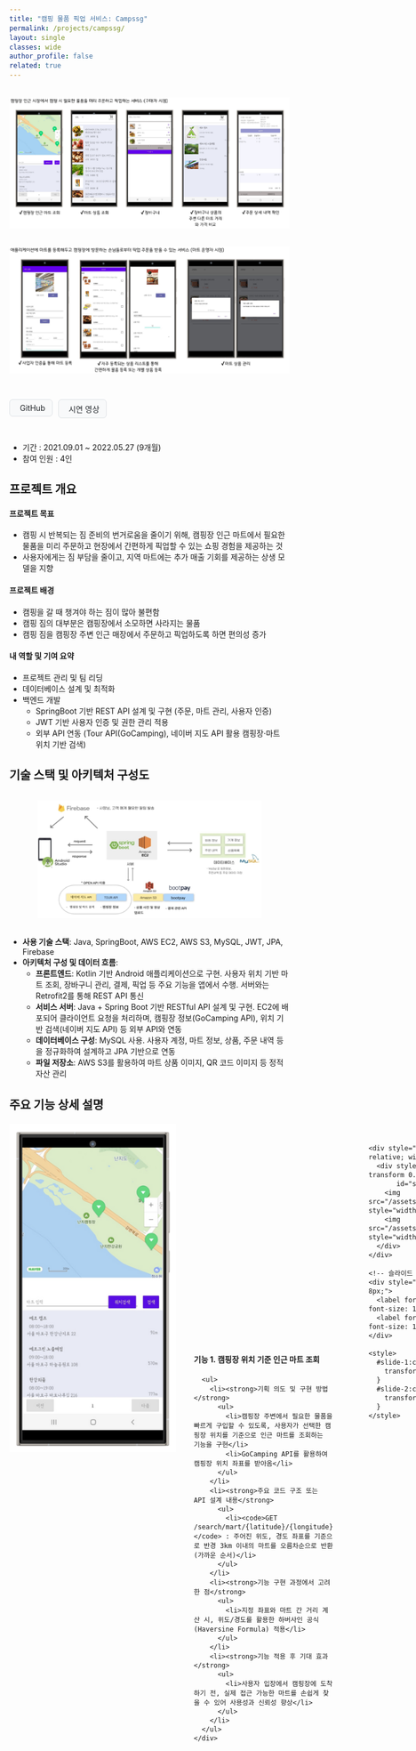 ```yaml
---
title: "캠핑 물품 픽업 서비스: Campssg"
permalink: /projects/campssg/
layout: single
classes: wide
author_profile: false
related: true
---
```

<img src="/assets/images/campssg1.png"
     alt="Campssg_구매자 시점"
     style="max-width: 100%; height: auto; display: block; margin: 2rem auto;" />
<img src="/assets/images/campssg2.png"
     alt="Campssg_마트 운영자 시점"
     style="max-width: 100%; height: auto; display: block; margin: 2rem auto;" />

<!-- 버튼 링크 -->
<!-- Font Awesome 아이콘이 필요하므로 minimal-mistakes에서 이미 로딩됨 -->
<div style="display: flex; gap: 10px; margin-bottom: 2em;">

  <!-- GitHub 버튼 -->
  <a href="https://github.com/campssg/Campssg-Server" target="_blank"
     style="display: inline-flex; align-items: center; gap: 6px; padding: 6px 12px;
            background-color: #f8f9fa; color: #212529; text-decoration: none;
            font-size: 14px; border-radius: 6px; border: 1px solid #dee2e6;">
    <i class="fab fa-github"></i> GitHub
  </a>

  <!-- 시연 영상 버튼 -->
  <a href="https://drive.google.com/file/d/1UKOp8SFskL3WS2uZvAjc25uo3LJpauII/view?usp=sharing" target="_blank"
     style="display: inline-flex; align-items: center; gap: 6px; padding: 6px 12px;
            background-color: #f8f9fa; color: #212529; text-decoration: none;
            font-size: 14px; border-radius: 6px; border: 1px solid #dee2e6;">
    <i class="fas fa-video"></i> 시연 영상
  </a>

</div>


- 기간 : 2021.09.01 ~ 2022.05.27 (9개월)
- 참여 인원 : 4인

## 프로젝트 개요
#### 프로젝트 목표
-  캠핑 시 반복되는 짐 준비의 번거로움을 줄이기 위해, 캠핑장 인근 마트에서 필요한 물품을 미리 주문하고 현장에서 간편하게 픽업할 수 있는 쇼핑 경험을 제공하는 것
-  사용자에게는 짐 부담을 줄이고, 지역 마트에는 추가 매출 기회를 제공하는 상생 모델을 지향
#### 프로젝트 배경
- 캠핑을 갈 때 챙겨야 하는 짐이 많아 불편함
- 캠핑 짐의 대부분은 캠핑장에서 소모하면 사라지는 물품
- 캠핑 짐을 캠핑장 주변 인근 매장에서 주문하고 픽업하도록 하면 편의성 증가

#### 내 역할 및 기여 요약
- 프로젝트 관리 및 팀 리딩
- 데이터베이스 설계 및 최적화
- 백엔드 개발
  - SpringBoot 기반 REST API 설계 및 구현 (주문, 마트 관리, 사용자 인증)
  - JWT 기반 사용자 인증 및 권한 관리 적용
  - 외부 API 연동 (Tour API(GoCamping), 네이버 지도 API 활용 캠핑장·마트 위치 기반 검색)

## 기술 스택 및 아키텍처 구성도
<img src="/assets/images/campssg_architecture.png"
     alt="Campssg 아키텍처"
     style="max-width: 80%; height: auto; display: block; margin: 2rem auto;" />
- **사용 기술 스택**: Java, SpringBoot, AWS EC2, AWS S3, MySQL, JWT, JPA, Firebase
- **아키텍처 구성 및 데이터 흐름**:  
	- **프론트엔드**: Kotlin 기반 Android 애플리케이션으로 구현. 사용자 위치 기반 마트 조회, 장바구니 관리, 결제, 픽업 등 주요 기능을 앱에서 수행. 서버와는 Retrofit2를 통해 REST API 통신
  - **서비스 서버**: Java + Spring Boot 기반 RESTful API 설계 및 구현. EC2에 배포되어 클라이언트 요청을 처리하며, 캠핑장 정보(GoCamping API), 위치 기반 검색(네이버 지도 API) 등 외부 API와 연동
  - **데이터베이스 구성**: MySQL 사용. 사용자 계정, 마트 정보, 상품, 주문 내역 등을 정규화하여 설계하고 JPA 기반으로 연동
  - **파일 저장소**: AWS S3를 활용하여 마트 상품 이미지, QR 코드 이미지 등 정적 자산 관리

## 주요 기능 상세 설명

<div style="display: flex; gap: 32px; margin-top: 1.5em; margin-bottom: 2em;">
  <!-- 좌측 이미지 -->
  <div style="flex: 0 0 300px;">
    <img src="/assets/images/campssg_function_search.png" alt="캠핑장 위치 기반 마트 조회" style="width: 100%; height: auto;">
  </div>

  <!-- 우측 텍스트를 감싸는 flex wrapper (세로 중앙 정렬용) -->
  <div style="flex: 1; display: flex; align-items: center;">
    <div style="width: 100%;">
      <h4 style="margin-top: 0;">기능 1. 캠핑장 위치 기준 인근 마트 조회</h4>

      <ul>
        <li><strong>기획 의도 및 구현 방법</strong>
          <ul>
            <li>캠핑장 주변에서 필요한 물품을 빠르게 구입할 수 있도록, 사용자가 선택한 캠핑장 위치를 기준으로 인근 마트를 조회하는 기능을 구현</li>
            <li>GoCamping API를 활용하여 캠핑장 위치 좌표를 받아옴</li>
          </ul>
        </li>
        <li><strong>주요 코드 구조 또는 API 설계 내용</strong>
          <ul>
            <li><code>GET /search/mart/{latitude}/{longitude}</code> : 주어진 위도, 경도 좌표를 기준으로 반경 3km 이내의 마트를 오름차순으로 반환 (가까운 순서)</li>
          </ul>
        </li>
        <li><strong>기능 구현 과정에서 고려한 점</strong>
          <ul>
            <li>지정 좌표와 마트 간 거리 계산 시, 위도/경도를 활용한 하버사인 공식(Haversine Formula) 적용</li>
          </ul>
        </li>
        <li><strong>기능 적용 후 기대 효과</strong>
          <ul>
            <li>사용자 입장에서 캠핑장에 도착하기 전, 실제 접근 가능한 마트를 손쉽게 찾을 수 있어 사용성과 신뢰성 향상</li>
          </ul>
        </li>
      </ul>
    </div>
  </div>
</div>

---
<div style="display: flex; gap: 32px; margin-top: 1.5em; margin-bottom: 2em;">
  <!-- 좌측 슬라이더 이미지 -->
  <div style="flex: 0 0 300px; position: relative;">
    <input type="radio" name="slide-set" id="slide-1" checked style="display: none;">
    <input type="radio" name="slide-set" id="slide-2" style="display: none;">

    <div style="overflow: hidden; position: relative; width: 100%; height: auto;">
      <div style="display: flex; transition: transform 0.5s ease; width: 200%;"
           id="slider-track">
        <img src="/assets/images/campssg_function_cart1.png" style="width: 100%; height: auto;">
        <img src="/assets/images/campssg_function_cart2.png" style="width: 100%; height: auto;">
      </div>
    </div>

    <!-- 슬라이드 네비게이션 버튼 -->
    <div style="text-align: center; margin-top: 8px;">
      <label for="slide-1" style="cursor: pointer; font-size: 1.2em; padding: 0 6px;">●</label>
      <label for="slide-2" style="cursor: pointer; font-size: 1.2em; padding: 0 6px;">●</label>
    </div>

    <style>
      #slide-1:checked ~ div #slider-track {
        transform: translateX(0%);
      }
      #slide-2:checked ~ div #slider-track {
        transform: translateX(-100%);
      }
    </style>
  </div>

  <!-- 우측 텍스트 -->
  <div style="flex: 1; display: flex; align-items: center;">
    <div style="width: 100%;">
      <h4 style="margin-top: 0;">기능 2. 마트 상품 조회 및 장바구니</h4>

      <ul>
        <li><strong>기획 의도 및 구현 방법</strong>
          <ul>
            <li>캠핑에 필요한 물품은 여러 개를 한 번에 구매하는 경우가 많기 때문에, 장바구니 기능을 통해 상품을 모아서 주문할 수 있도록 설계</li>
          </ul>
        </li>
        <li><strong>주요 코드 구조 또는 API 설계 내용</strong>
          <ul>
            <li><code>GET /search/mart/{martId}</code> : 선택한 마트의 상품 목록 반환</li>
            <li><code>GET /serach/mart/canAdd/{martId}</code> : 선택한 마트의 상품이 기존 장바구니 상품의 마트와 일치하는지 확인</li>
            <li><code>POST /search/mart/{martId}/{productId}</code> : 일치할 경우 해당 상품을 장바구니에 추가</li>
            <li><code>POST /search/mart/new/{productId}</code> : 일치하지 않을 경우 기존 장바구니를 삭제하고 새로운 장바구니를 생성하여 상품 추가</li>
          </ul>
        </li>
        <li><strong>기능 구현 과정에서 고려한 점</strong>
          <ul>
            <li>사용자 혼란 방지를 위해 장바구니에는 항상 하나의 마트의 상품만 담기도록 제약 조건 설정</li>
            <li>같은 마트 여부 확인 API를 통해 장바구니 일관성을 보장하고, UX 혼란 최소화</li>
          </ul>
        </li>
        <li><strong>기능 적용 후 기대 효과</strong>
          <ul>
            <li>다양한 상품을 편리하게 한 번에 구매 가능</li>
            <li>중복 결제나 상품 혼선을 방지함으로써 구매 전환율 향상</li>
          </ul>
        </li>
      </ul>
    </div>
  </div>
</div>

---

<div style="display: flex; gap: 32px; margin-top: 1.5em; margin-bottom: 2em;">
  <!-- 좌측 이미지 -->
  <div style="flex: 0 0 300px; display: flex; flex-direction: column; gap: 16px;">
    <img src="/assets/images/campssg_function_cart1.png" alt="마트 상품 목록" style="width: 100%; height: auto;">
    <img src="/assets/images/campssg_function_cart2.png" alt="장바구니" style="width: 100%; height: auto;">
  </div>

  <!-- 우측 텍스트를 감싸는 flex wrapper (세로 중앙 정렬용) -->
  <div style="flex: 1; display: flex; align-items: center;">
    <div style="width: 100%;">
      <h4 style="margin-top: 0;">기능 2. 마트 상품 조회 및 장바구니</h4>

      <ul>
        <li><strong>기획 의도 및 구현 방법</strong>
          <ul>
            <li>캠핑에 필요한 물품은 여러 개를 한 번에 구매하는 경우가 많기 때문에, 장바구니 기능을 통해 상품을 모아서 주문할 수 있도록 설계</li>
          </ul>
        </li>
        <li><strong>주요 코드 구조 또는 API 설계 내용</strong>
          <ul>
            <li><code>GET /search/mart/{martId}</code> : 선택한 마트의 상품 목록 반환</li>
            <li><code>GET /serach/mart/canAdd/{martId}</code> : 선택한 마트의 상품이 기존 장바구니 상품의 마트와 일치하는지 확인</li>
            <li><code>POST /search/mart/{martId}/{productId}</code> : 일치할 경우 해당 상품을 장바구니에 추가</li>
            <li><code>POST /search/mart/new/{productId}</code> : 일치하지 않을 경우 기존 장바구니를 삭제하고 새로운 장바구니를 생성하여 상품 추가</li>
          </ul>
        </li>
        <li><strong>기능 구현 과정에서 고려한 점</strong>
          <ul>
            <li>사용자 혼란 방지를 위해 장바구니에는 항상 하나의 마트의 상품만 담기도록 제약 조건 설정</li>
            <li>같은 마트 여부 확인 API를 통해 장바구니 일관성을 보장하고, UX 혼란 최소화</li>
          </ul>
        </li>
        <li><strong>기능 적용 후 기대 효과</strong>
          <ul>
            <li>다양한 상품을 편리하게 한 번에 구매 가능</li>
            <li>중복 결제나 상품 혼선을 방지함으로써 구매 전환율 향상</li>
          </ul>
        </li>
      </ul>
    </div>
  </div>
</div>

---

<div style="display: flex; gap: 32px; margin-top: 1.5em; margin-bottom: 2em;">
  <!-- 좌측 이미지 -->
  <div style="flex: 0 0 300px; display: flex; flex-direction: column; gap: 16px;">
    <img src="/assets/images/campssg_function_price.png" alt="상품 상품 가격 비교 예시시" style="width: 100%; height: auto;">
  </div>

  <!-- 우측 텍스트를 감싸는 flex wrapper (세로 중앙 정렬용) -->
  <div style="flex: 1; display: flex; align-items: center;">
    <div style="width: 100%;">
      <h4 style="margin-top: 0;">기능 3. 다른 마트와 거리 및 장바구니 상품 가격 비교</h4>

      <ul>
        <li><strong>기획 의도 및 구현 방법</strong>
          <ul>
            <li>사용자가 선택한 상품이 다른 마트에서는 더 저렴하거나 가까울 수 있으므로, 장바구니에 담긴 상품을 기준으로 다른 마트와의 가격 및 재고를 비교할 수 있는 기능을 제공</li>
          </ul>
        </li>
        <li><strong>주요 코드 구조 또는 API 설계 내용</strong>
          <ul>
            <li><code>GET /cart/{latitude}/{longitude}</code> : 캠핑장 위치를 기반으로 반경 3km 내에 있는 마트들과 장바구니에 담겨있는 상품들의 재고 및 가격 비교</li>
          </ul>
        </li>
        <li><strong>기능 구현 과정에서 고려한 점</strong>
          <ul>
            <li>마트별로 상품 재고가 다를 수 있음을 고려해, 없는 상품 명시</li>
            <li>사용자에게 정확한 비교 정보를 제공하기 위해 가격 외에 재고 여부, 거리 정보도 함께 제공</li>
          </ul>
        </li>
        <li><strong>기능 적용 후 기대 효과</strong>
          <ul>
            <li>소비자 입장에서 더 저렴한 가격의 마트를 선택할 수 있어 경제적 효용성 증가</li>
            <li>마트 간 경쟁 유도 가능</li>
          </ul>
        </li>
      </ul>
    </div>
  </div>
</div>

---

<div style="display: flex; gap: 32px; margin-top: 1.5em; margin-bottom: 2em;">
  <!-- 좌측 이미지 -->
  <div style="flex: 0 0 300px; display: flex; flex-direction: column; gap: 16px;">
    <img src="/assets/images/campssg_function_product1.png" alt="상품 리스트 등록" style="width: 100%; height: auto;">
    <img src="/assets/images/campssg_function_product2.png" alt="상품 개별 등록" style="width: 100%; height: auto;">
  </div>

  <!-- 우측 텍스트를 감싸는 flex wrapper (세로 중앙 정렬용) -->
  <div style="flex: 1; display: flex; align-items: center;">
    <div style="width: 100%;">
      <h4 style="margin-top: 0;">기능 4. 마트에 상품 등록</h4>

      <ul>
        <li><strong>기획 의도 및 구현 방법</strong>
          <ul>
            <li>마트 운영자가 상품을 간편하게 등록할 수 있도록 캠핑용품 추천 리스트를 제공하고, 원하는 경우 개별 상품을 자유롭게 추가할 수 있도록 설계</li>
          </ul>
        </li>
        <li><strong>주요 코드 구조 또는 API 설계 내용</strong>
          <ul>
            <li><code>POST /mart/{martId}</code> : 해당 마트에 개별 상품 등록</li>
            <li><code>POST /mart/{martId}/list</code> : 해당 마트에 상품 리스트 등록</li>
          </ul>
        </li>
        <li><strong>기능 구현 과정에서 고려한 점</strong>
          <ul>
            <li>대량 등록을 지원하기 위해 복수 상품 등록 API 설계 (배치 등록 고려)</li>
          </ul>
        </li>
        <li><strong>기능 적용 후 기대 효과</strong>
          <ul>
            <li>마트 관리자 입장에서 상품 등록 시간이 단축됨</li>
            <li>플랫폼 초기 정착에 필요한 물품 등록 장벽을 낮춤</li>
          </ul>
        </li>
      </ul>
    </div>
  </div>
</div>

---

<div style="display: flex; gap: 32px; margin-top: 1.5em; margin-bottom: 2em;">
  <!-- 좌측 이미지 -->
  <div style="flex: 0 0 300px;">
    <img src="/assets/images/campssg_function_order.png" alt="상품 등록 예시" style="width: 100%; height: auto;">
  </div>

  <!-- 우측 텍스트를 감싸는 flex wrapper (세로 중앙 정렬용) -->
  <div style="flex: 1; display: flex; align-items: center;">
    <div style="width: 100%;">
      <h4 style="margin-top: 0;">기능 5. 상품 결제 및 QR 코드를 통한 픽업</h4>

      <ul>
        <li><strong>기획 의도 및 구현 방법</strong>
          <ul>
            <li>빠른 픽업을 위해 결제 완료 시 QR 코드를 발급하여 이를 스캔하면 픽업 완료 처리를 간편하게 할 수 있도록 설계</li>
            <li>결제 기능은 Bootpay SDK를 통해 프론트에서 구현</li>
            <li>서버는 결제 정보를 받아 주문서 생성 및 QR 코드 발급, 주문서 상태 관리</li>
          </ul>
        </li>
        <li><strong>주요 코드 구조 또는 API 설계 내용</strong>
          <ul>
            <li><code>POST /order/add</code> : 결제 완료 후 QR코드를 포함한 주문서 생성</li>
            <li><code>PUT /order/{orderId}/{status}</code> : 주문서의 주문 상태 변경</li>
          </ul>
        </li>
        <li><strong>기능 구현 과정에서 고려한 점</strong>
          <ul>
            <li>QR 코드에 해당 주문서의 주문 상태 변경 API의 url을 담아 주문서의 주문 상태를 픽업 완료로 변경</li>
          </ul>
        </li>
        <li><strong>기능 적용 후 기대 효과</strong>
          <ul>
            <li>운영자 입장에서 복잡한 확인 절차 없이 실물 픽업 처리 가능</li>
            <li>사용자에게도 간편하고 매끄러운 주문-결제-수령 경험 제공</li>
          </ul>
        </li>
      </ul>
    </div>
  </div>
</div>

## 개발 과정에서의 어려움 및 문제 해결 과정
<div style="display: flex; gap: 32px; margin-top: 1.5em; margin-bottom: 2em;">
  <!-- 좌측 이미지 -->
  <div style="flex: 0 0 300px; display: flex; align-items: center;">
    <img src="/assets/images/campssg_problem1.png" alt="장바구니 마트 정보 충돌 시 알림창" style="width: 100%; height: auto;">
  </div>

  <!-- 우측 텍스트를 감싸는 flex wrapper (세로 중앙 정렬용) -->
  <div style="flex: 1; display: flex; align-items: center;">
    <div style="width: 100%;">
      <h4 style="margin-top: 0;">장바구니 상품 추가 시 마트 충돌 문제 해결</h4>

      <ul>
        <li><strong>문제점</strong>
          <ul>
            <li>사용자가 특정 마트에서 상품을 담은 후, 다른 마트에서 상품을 추가하려 하면 기존 상품과 소속 마트가 달라 충돌 발생</li>
            <li>장바구니에 여러 마트의 상품이 혼재될 위험성 존재</li>
          </ul>
        </li>
        <li><strong>해결 방법</strong>
          <ul>
            <li>장바구니에 상품 추가 시 기존 상품과 마트 ID 비교</li>
            <li>추가하려는 상품의 마트가 기존 상품과 다를 경우 경고 팝업을 띄워 사용자 확인 요청</li>
            <li>사용자가 승인하면 기존 장바구니를 삭제하고 새로운 장바구니를 생성하여 상품 추가</li>
          </ul>
        </li>
      </ul>
    </div>
  </div>
</div>

<div style="display: flex; gap: 32px; margin-top: 1.5em; margin-bottom: 2em;">
  <!-- 좌측 이미지 -->
  <div style="flex: 0 0 300px; display: flex; align-items: center;">
    <img src="/assets/images/campssg_problem2.png" alt="장바구니 상품 가격 비교 기능 최적화" style="width: 100%; height: auto;">
  </div>

  <!-- 우측 텍스트를 감싸는 flex wrapper (세로 중앙 정렬용) -->
  <div style="flex: 1; display: flex; align-items: center;">
    <div style="width: 100%;">
      <h4 style="margin-top: 0;">장바구니 상품 가격 비교 기능 최적화</h4>

      <ul>
        <li><strong>문제점</strong>
          <ul>
            <li>장바구니 상품 가격 비교 기능 이용 시 마트마다 상품 품목과 재고가 달라 일부 상품이 누락되는 문제 발생</li>
            <li>모든 상품을 기준으로 비교하면 재고가 없는 마트가 가격이 적게 뜨기 때문에 비교 자체가 어려움</li>
          </ul>
        </li>
        <li><strong>해결 방법</strong>
          <ul>
            <li>각 마트마다 장바구니 내 상품 중 재고가 없는 품목의 개수를 표시</li>
            <li>사용자가 마트별 재고 상황을 명확히 인지하고 가격을 확인할 수 있도록 개선</li>
          </ul>
        </li>
      </ul>
    </div>
  </div>
</div>
